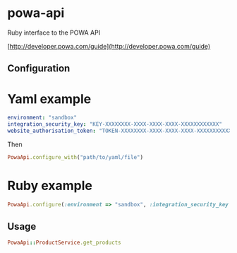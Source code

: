powa-api
========

Ruby interface to the POWA API

[http://developer.powa.com/guide](http://developer.powa.com/guide)

Configuration
-------------

# Yaml example

```yaml
environment: "sandbox"
integration_security_key: "KEY-XXXXXXXX-XXXX-XXXX-XXXX-XXXXXXXXXXXX"
website_authorisation_token: "TOKEN-XXXXXXXX-XXXX-XXXX-XXXX-XXXXXXXXXXXX"
```

Then
```ruby
PowaApi.configure_with("path/to/yaml/file")
```

# Ruby example

```ruby
PowaApi.configure(:environment => "sandbox", :integration_security_key => "KEY-XXXXXXXX-XXXX-XXXX-XXXX-XXXXXXXXXXXX", :website_authorisation_token => "TOKEN-XXXXXXXX-XXXX-XXXX-XXXX-XXXXXXXXXXXX")
```

Usage
-------------

```ruby
PowaApi::ProductService.get_products
```